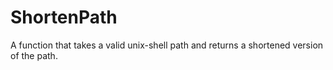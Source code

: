 # ShortenPath
 A function that takes a valid unix-shell path and returns a shortened version of the path.
